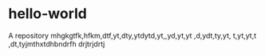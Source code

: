 # hello-world
A repository
mhgkgtfk,hfkm,dtf,yt,dty,ytdytd,yt,,yd,yt,yt
,d,ydt,ty,yt,
t,yt,yt,t
,dt,tyjmthxtdhbndrfh
drjtrjdrtj
